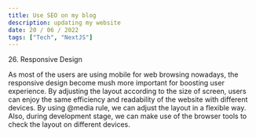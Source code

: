 ```yaml
---
title: Use SEO on my blog
description: updating my website
date: 20 / 06 / 2022
tags: ["Tech", "NextJS"]
---
```


<p>26. Responsive Design</p>

<p> 
As most of the users are using mobile for web browsing nowadays, the responsive design become mush more important for boosting user experience. By adjusting the layout according to the size of screen, users can enjoy the same efficiency and readability of the website with different devices. By using @media rule, we can adjust the layout in a flexible way. Also, during development stage, we can make use of the browser tools to check the layout on different devices.
</p>
<img src="/Blog/20220620-1.png" alt="">
<img src="/Blog/20220620-2.png" alt="">